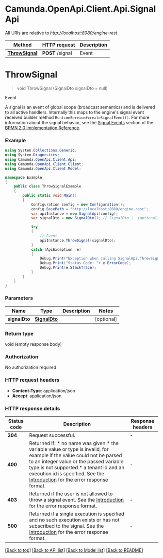 # Camunda.OpenApi.Client.Api.SignalApi

All URIs are relative to *http://localhost:8080/engine-rest*

Method | HTTP request | Description
------------- | ------------- | -------------
[**ThrowSignal**](SignalApi.md#throwsignal) | **POST** /signal | Event


<a name="throwsignal"></a>
# **ThrowSignal**
> void ThrowSignal (SignalDto signalDto = null)

Event

A signal is an event of global scope (broadcast semantics) and is delivered to all active handlers. Internally this maps to the engine's signal event received builder method `RuntimeService#createSignalEvent()`. For more information about the signal behavior, see the [Signal Events](https://docs.camunda.org/manual/7.15/reference/bpmn20/events/signal-events/) section of the [BPMN 2.0 Implementation Reference](https://docs.camunda.org/manual/7.15/reference/bpmn20/).

### Example
```csharp
using System.Collections.Generic;
using System.Diagnostics;
using Camunda.OpenApi.Client.Api;
using Camunda.OpenApi.Client.Client;
using Camunda.OpenApi.Client.Model;

namespace Example
{
    public class ThrowSignalExample
    {
        public static void Main()
        {
            Configuration config = new Configuration();
            config.BasePath = "http://localhost:8080/engine-rest";
            var apiInstance = new SignalApi(config);
            var signalDto = new SignalDto(); // SignalDto |  (optional) 

            try
            {
                // Event
                apiInstance.ThrowSignal(signalDto);
            }
            catch (ApiException  e)
            {
                Debug.Print("Exception when calling SignalApi.ThrowSignal: " + e.Message );
                Debug.Print("Status Code: "+ e.ErrorCode);
                Debug.Print(e.StackTrace);
            }
        }
    }
}
```

### Parameters

Name | Type | Description  | Notes
------------- | ------------- | ------------- | -------------
 **signalDto** | [**SignalDto**](SignalDto.md)|  | [optional] 

### Return type

void (empty response body)

### Authorization

No authorization required

### HTTP request headers

 - **Content-Type**: application/json
 - **Accept**: application/json


### HTTP response details
| Status code | Description | Response headers |
|-------------|-------------|------------------|
| **204** | Request successful. |  -  |
| **400** | Returned if:  * no name was given * the variable value or type is invalid, for example if the value could not be parsed to an integer value or the passed variable type is not supported * a tenant id and an execution id is specified.  See the [Introduction](https://docs.camunda.org/manual/7.15/reference/rest/overview/#error-handling) for the error response format. |  -  |
| **403** | Returned if the user is not allowed to throw a signal event.  See the [Introduction](https://docs.camunda.org/manual/7.15/reference/rest/overview/#error-handling) for the error response format. |  -  |
| **500** | Returned if a single execution is specified and no such execution exists or has not subscribed to the signal.  See the [Introduction](https://docs.camunda.org/manual/7.15/reference/rest/overview/#error-handling) for the error response format. |  -  |

[[Back to top]](#) [[Back to API list]](../README.md#documentation-for-api-endpoints) [[Back to Model list]](../README.md#documentation-for-models) [[Back to README]](../README.md)

